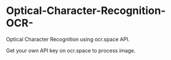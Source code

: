# Optical-Character-Recognition-OCR-
Optical Character Recognition using ocr.space API.

Get your own API key on ocr.space to process image. 
